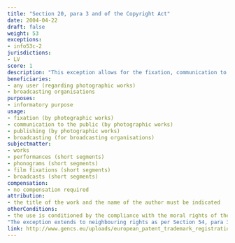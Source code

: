 ```yaml
---
title: "Section 20, para 3 and of the Copyright Act"
date: 2004-04-22
draft: false
weight: 53
exceptions:
- info53c-2
jurisdictions:
- LV
score: 1
description: "This exception allows for the fixation, communication to the public and publishing of current events by photographic works. It also allows for a broadcasting organisations to broadcast works which have been seen or heard in the course of current events, to the extent justified by the informational purpose." 
beneficiaries:
- any user (regarding photographic works)
- broadcasting organisations
purposes: 
- informatory purpose
usage:
- fixation (by photographic works)
- communication to the public (by photographic works)
- publishing (by photographic works)
- broadcasting (for broadcasting organisations)
subjectmatter:
- works
- performances (short segments)
- phonograms (short segments)
- film fixations (short segments)
- broadcasts (short segments)
compensation:
- no compensation required
attribution: 
- the title of the work and the name of the author must be indicated 
otherConditions: 
- the use is conditioned by the compliance with the moral rights of the author (§14 of the CA) and the three-step test (§18 of the CA)
"The exception extends to neighbouring rights as per Section 54, para 3(1) of the CA, but only regarding short segments included in news broadcasts and in reports of current events, in amounts appropriate for the informative purpose."
link: http://www.gencs.eu/uploads/european_patent_trademark_registration/latvia/Copyright%20Law%20Latvia.pdf
---
```

